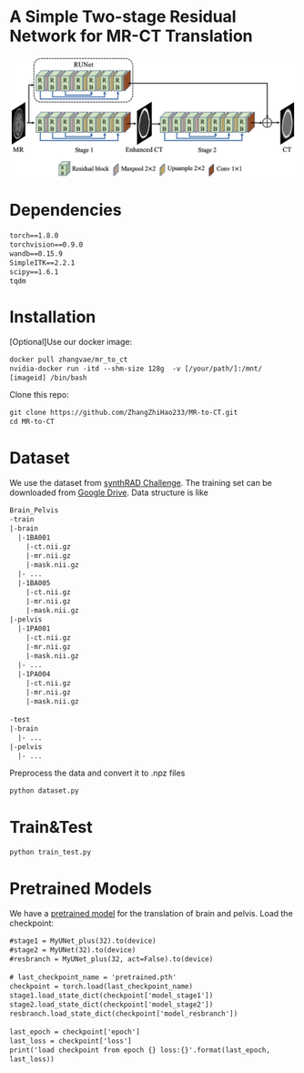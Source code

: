 # A Simple Two-stage Residual Network for MR-CT Translation

![image](https://github.com/ZhangZhiHao233/MR-to-CT/blob/main/figure.jpg)

# Dependencies
```
torch==1.8.0
torchvision==0.9.0
wandb==0.15.9
SimpleITK==2.2.1
scipy==1.6.1
tqdm
```
# Installation
[Optional]Use our docker image:
```
docker pull zhangvae/mr_to_ct
nvidia-docker run -itd --shm-size 128g  -v [/your/path/]:/mnt/ [imageid] /bin/bash
```
Clone this repo:
```
git clone https://github.com/ZhangZhiHao233/MR-to-CT.git
cd MR-to-CT
```
# Dataset
We use the dataset from [synthRAD Challenge](https://synthrad2023.grand-challenge.org/Data/).
The training set can be downloaded from [Google Drive](https://drive.google.com/drive/folders/1Cr64R_U3TR7ZzwaNvr4AllS7Zu64TgOL?usp=drive_link).
Data structure is like
```
Brain_Pelvis
-train
|-brain
  |-1BA001
    |-ct.nii.gz
    |-mr.nii.gz
    |-mask.nii.gz
  |- ...
  |-1BA005
    |-ct.nii.gz
    |-mr.nii.gz
    |-mask.nii.gz
|-pelvis
  |-1PA001
    |-ct.nii.gz
    |-mr.nii.gz
    |-mask.nii.gz
  |- ...
  |-1PA004
    |-ct.nii.gz
    |-mr.nii.gz
    |-mask.nii.gz

-test
|-brain
  |- ...
|-pelvis
  |- ...
```
Preprocess the data and convert it to .npz files
```
python dataset.py
```
# Train&Test
```
python train_test.py
```
# Pretrained Models
We have a [pretrained model](https://drive.google.com/file/d/17Dv3G06QUHHzYg4F6vpsy2tDPkTbjTi9/view?usp=drive_link) for the translation of brain and pelvis.
Load the checkpoint:
```
#stage1 = MyUNet_plus(32).to(device)
#stage2 = MyUNet(32).to(device)
#resbranch = MyUNet_plus(32, act=False).to(device)

# last_checkpoint_name = 'pretrained.pth'
checkpoint = torch.load(last_checkpoint_name)
stage1.load_state_dict(checkpoint['model_stage1'])
stage2.load_state_dict(checkpoint['model_stage2'])
resbranch.load_state_dict(checkpoint['model_resbranch'])

last_epoch = checkpoint['epoch']
last_loss = checkpoint['loss']
print('load checkpoint from epoch {} loss:{}'.format(last_epoch, last_loss))
```
